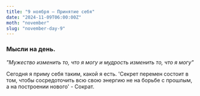 ```yaml
---
title: "9 ноября – Принятие себя"
date: "2024-11-09T06:00:00Z"
moth: "november"
slug: "november-day-9"
---
```


### Мысли на день. 
_"Мужество изменить то, что я могу и мудрость изменить то, что я могу"_

Сегодня я приму себя таким, какой я есть. 'Секрет перемен состоит в том, чтобы сосредоточить всю свою энергию не на борьбе с прошлым, а на построении нового' - Сократ.
